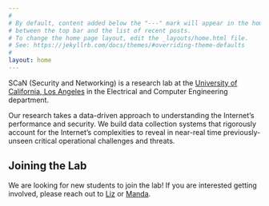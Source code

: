 ```yaml
---
#
# By default, content added below the "---" mark will appear in the home page
# between the top bar and the list of recent posts.
# To change the home page layout, edit the _layouts/home.html file.
# See: https://jekyllrb.com/docs/themes/#overriding-theme-defaults
#
layout: home
---
```


SCaN (Security and Networking) is a research lab at the 
[University of California, Los Angeles](https://www.ee.ucla.edu/) 
in the Electrical and Computer Engineering department.

Our research takes a data-driven approach to understanding the Internet’s performance and security. We build data collection systems that rigorously account for the Internet’s complexities to reveal in near-real time previously-unseen critical operational challenges and threats.

## Joining the Lab
We are looking for new students to join the lab! If you are interested getting involved, please reach out to [Liz](mailto:lizhikev@ucla.edu) or [Manda](mailto:mandat@ucla.edu).
